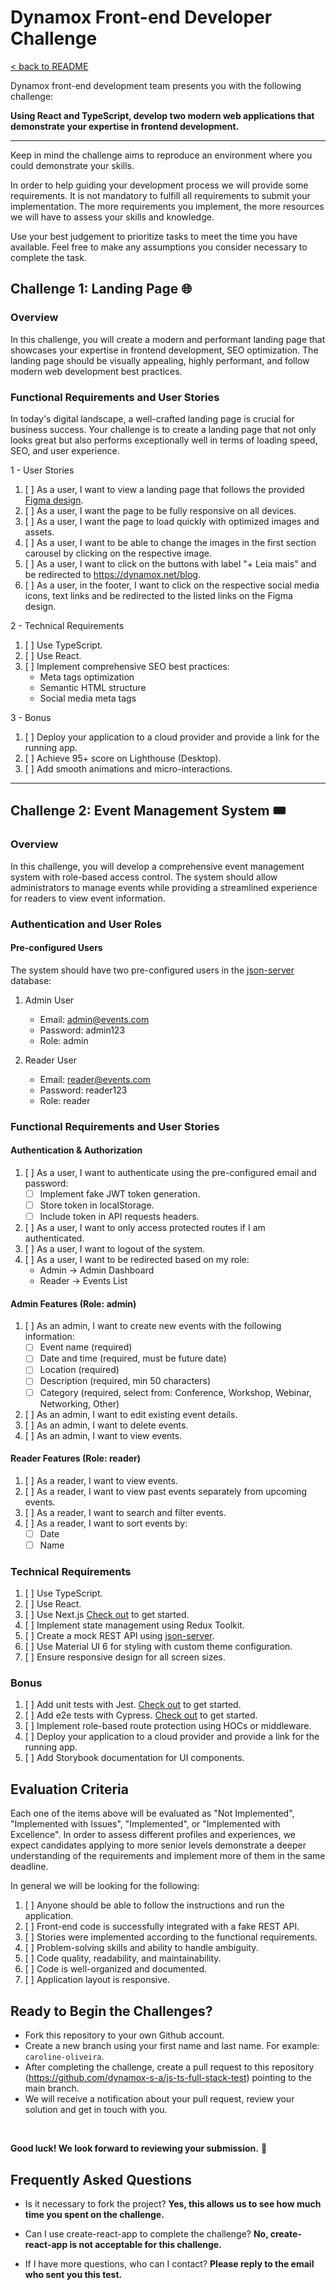 # Dynamox Front-end Developer Challenge

[< back to README](./README.md)

Dynamox front-end development team presents you with the following challenge:

**Using React and TypeScript, develop two modern web applications that demonstrate your expertise in frontend development.**

---

Keep in mind the challenge aims to reproduce an environment where you could demonstrate your skills. 

In order to help guiding your development process we will provide some requirements. It is not mandatory to fulfill all requirements to submit your implementation. The more requirements you implement, the more resources we will have to assess your skills and knowledge. 

Use your best judgement to prioritize tasks to meet the time you have available. Feel free to make any assumptions you consider necessary to complete the task.

## Challenge 1: Landing Page 🌐

### Overview
In this challenge, you will create a modern and performant landing page that showcases your expertise in frontend development, SEO optimization. The landing page should be visually appealing, highly performant, and follow modern web development best practices.

### Functional Requirements and User Stories

In today's digital landscape, a well-crafted landing page is crucial for business success. Your challenge is to create a landing page that not only looks great but also performs exceptionally well in terms of loading speed, SEO, and user experience.

1 - User Stories
1. [ ] As a user, I want to view a landing page that follows the provided [Figma design](https://www.figma.com/design/nN7CabevxBoFEoje0XZJ84/Test---Frontend---2025?node-id=365-20626&t=17l4SwF33pbLEndT-1).
2. [ ] As a user, I want the page to be fully responsive on all devices.
3. [ ] As a user, I want the page to load quickly with optimized images and assets.
4. [ ] As a user, I want to be able to change the images in the first section carousel by clicking on the respective image.
5. [ ] As a user, I want to click on the buttons with label "+ Leia mais" and be redirected to https://dynamox.net/blog.
6. [ ] As a user, in the footer, I want to click on the respective social media icons, text links and be redirected to the listed links on the Figma design.


2 - Technical Requirements
1. [ ] Use TypeScript.
2. [ ] Use React.
3. [ ] Implement comprehensive SEO best practices:
   - Meta tags optimization
   - Semantic HTML structure
   - Social media meta tags


3 - Bonus
1. [ ] Deploy your application to a cloud provider and provide a link for the running app.
2. [ ] Achieve 95+ score on Lighthouse (Desktop). 
3. [ ] Add smooth animations and micro-interactions.


---

## Challenge 2: Event Management System 🎟️

### Overview
In this challenge, you will develop a comprehensive event management system with role-based access control. The system should allow administrators to manage events while providing a streamlined experience for readers to view event information.

### Authentication and User Roles

#### Pre-configured Users
The system should have two pre-configured users in the [json-server](https://www.npmjs.com/package/json-server) database:
1. Admin User
   - Email: admin@events.com
   - Password: admin123
   - Role: admin

2. Reader User
   - Email: reader@events.com
   - Password: reader123
   - Role: reader

### Functional Requirements and User Stories

#### Authentication & Authorization
1. [ ] As a user, I want to authenticate using the pre-configured email and password:
   - [ ] Implement fake JWT token generation.
   - [ ] Store token in localStorage.
   - [ ] Include token in API requests headers.
2. [ ] As a user, I want to only access protected routes if I am authenticated.
3. [ ] As a user, I want to logout of the system.
4. [ ] As a user, I want to be redirected based on my role:
   - Admin -> Admin Dashboard
   - Reader -> Events List

#### Admin Features (Role: admin)
1. [ ] As an admin, I want to create new events with the following information:
   - [ ] Event name (required)
   - [ ] Date and time (required, must be future date)
   - [ ] Location (required)
   - [ ] Description (required, min 50 characters)
   - [ ] Category (required, select from: Conference, Workshop, Webinar, Networking, Other)
2. [ ] As an admin, I want to edit existing event details.
3. [ ] As an admin, I want to delete events.
4. [ ] As an admin, I want to view events.

#### Reader Features (Role: reader)
1. [ ] As a reader, I want to view events.
2. [ ] As a reader, I want to view past events separately from upcoming events.
3. [ ] As a reader, I want to search and filter events.
4. [ ] As a reader, I want to sort events by:
   - [ ] Date
   - [ ] Name
  
### Technical Requirements
1. [ ] Use TypeScript.
1. [ ] Use React.
2. [ ] Use Next.js [Check out](https://nextjs.org/docs/getting-started) to get started.
3. [ ] Implement state management using Redux Toolkit.
4. [ ] Create a mock REST API using [json-server](https://www.npmjs.com/package/json-server).
5. [ ] Use Material UI 6 for styling with custom theme configuration.
6. [ ] Ensure responsive design for all screen sizes.

### Bonus
1. [ ] Add unit tests with Jest. [Check out](https://jestjs.io/docs/getting-started) to get started.
2. [ ] Add e2e tests with Cypress. [Check out](https://docs.cypress.io/guides/getting-started/installing-cypress) to get started.
3. [ ] Implement role-based route protection using HOCs or middleware.
4. [ ] Deploy your application to a cloud provider and provide a link for the running app.
5. [ ] Add Storybook documentation for UI components.

## Evaluation Criteria

Each one of the items above will be evaluated as "Not Implemented", "Implemented with Issues", "Implemented", or "Implemented with Excellence". In order to assess different profiles and experiences, we expect candidates applying to more senior levels demonstrate a deeper understanding of the requirements and implement more of them in the same deadline.

In general we will be looking for the following:
1. [ ] Anyone should be able to follow the instructions and run the application.
2. [ ] Front-end code is successfully integrated with a fake REST API.
3. [ ] Stories were implemented according to the functional requirements.
4. [ ] Problem-solving skills and ability to handle ambiguity.
5. [ ] Code quality, readability, and maintainability.
6. [ ] Code is well-organized and documented.
7. [ ] Application layout is responsive.

## Ready to Begin the Challenges?

* Fork this repository to your own Github account.
* Create a new branch using your first name and last name. For example: `caroline-oliveira`.
* After completing the challenge, create a pull request to this repository (https://github.com/dynamox-s-a/js-ts-full-stack-test) pointing to the main branch.
* We will receive a notification about your pull request, review your solution and get in touch with you.
<br>

**Good luck! We look forward to reviewing your submission.** 🚀

## Frequently Asked Questions

* Is it necessary to fork the project?
  **Yes, this allows us to see how much time you spent on the challenge.**

* Can I use create-react-app to complete the challenge?
  **No, create-react-app is not acceptable for this challenge.**

* If I have more questions, who can I contact?
  **Please reply to the email who sent you this test.**
